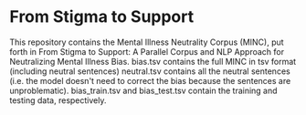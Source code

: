 # From Stigma to Support
This repository contains the Mental Illness Neutrality Corpus (MINC), put forth in From Stigma to Support: A Parallel Corpus and NLP Approach for Neutralizing Mental Illness Bias.
bias.tsv contains the full MINC in tsv format (including neutral sentences)
neutral.tsv contains all the neutral sentences (i.e. the model doesn't need to correct the bias because the sentences are unproblematic). 
bias_train.tsv and bias_test.tsv contain the training and testing data, respectively.
